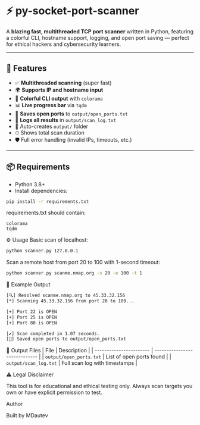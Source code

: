 # ⚡ py-socket-port-scanner

A **blazing fast, multithreaded TCP port scanner** written in Python, featuring a colorful CLI, hostname support, logging, and open port saving — perfect for ethical hackers and cybersecurity learners.

---

## 🚀 Features

- ✅ **Multithreaded scanning** (super fast)
- 🌍 **Supports IP and hostname input**
- 🎨 **Colorful CLI output** with `colorama`
- 📊 **Live progress bar** via `tqdm`
- 💾 **Saves open ports** to `output/open_ports.txt`
- 🧠 **Logs all results** in `output/scan_log.txt`
- 📁 Auto-creates `output/` folder
- ⏱ Shows total scan duration
- 🛡️ Full error handling (invalid IPs, timeouts, etc.)

---

## 📦 Requirements

- Python 3.8+
- Install dependencies:

```bash
pip install -r requirements.txt
```

requirements.txt should contain:

```nginx
colorama
tqdm
```

⚙️ Usage
Basic scan of localhost:

```bash
python scanner.py 127.0.0.1
```

Scan a remote host from port 20 to 100 with 1-second timeout:

```bash
python scanner.py scanme.nmap.org -s 20 -e 100 -t 1
```

🧪 Example Output

```bash
[🔍] Resolved scanme.nmap.org to 45.33.32.156
[*] Scanning 45.33.32.156 from port 20 to 100...

[+] Port 22 is OPEN
[+] Port 25 is OPEN
[+] Port 80 is OPEN

[✔] Scan completed in 1.07 seconds.
[💾] Saved open ports to output/open_ports.txt
```

📂 Output Files
| File | Description |
| ----------------------- | ----------------------------- |
| `output/open_ports.txt` | List of open ports found |
| `output/scan_log.txt` | Full scan log with timestamps |

⚠️ Legal Disclaimer

This tool is for educational and ethical testing only.
Always scan targets you own or have explicit permission to test.

Author

Built by MDautev
